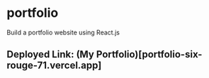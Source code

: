 # portfolio
Build a portfolio website using React.js
## Deployed Link: (My Portfolio)[portfolio-six-rouge-71.vercel.app]
